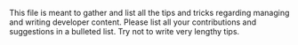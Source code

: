 This file is meant to gather and list all the tips and tricks regarding managing and writing developer content. Please list all your contributions and suggestions in a bulleted list. Try not to write very lengthy tips.
